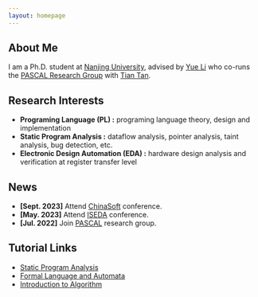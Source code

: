 ```yaml
---
layout: homepage
---
```


## About Me

I am a Ph.D. student at [Nanjing University](https://www.nju.edu.cn/en/), advised by [Yue Li](https://cs.nju.edu.cn/yueli/) who co-runs the [PASCAL Research Group](https://pascal-lab.net/) with [Tian Tan](https://cs.nju.edu.cn/tiantan/).

## Research Interests

- **Programing Language (PL) :** programing language theory, design and implementation
- **Static Program Analysis :** dataflow analysis, pointer analysis, taint analysis, bug detection, etc.
- **Electronic Design Automation (EDA) :** hardware design analysis and verification at register transfer level

<!-- {% include_relative _includes/publications.md %}

{% include_relative _includes/services.md %} -->

## News

- **[Sept. 2023]** Attend [ChinaSoft](https://chinasoft.ccf.org.cn/) conference.
- **[May. 2023]** Attend [ISEDA](https://www.aconf.org/conf_190991.html) conference.
- **[Jul. 2022]** Join [PASCAL](https://pascal-lab.net/) research group.

## Tutorial Links

- [Static Program Analysis](https://static-analysis.cuijiacai.com/)
- [Formal Language and Automata](https://fla.cuijiacai.com/)
- [Introduction to Algorithm](https://algorithm.cuijiacai.com/)
